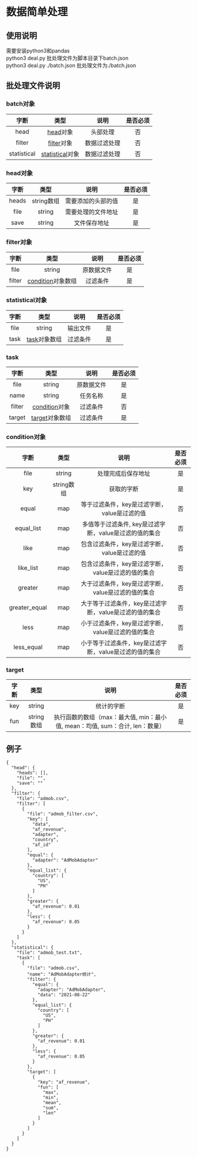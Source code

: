 # 数据简单处理

## 使用说明
   需要安装python3和pandas  
   python3 deal.py 批处理文件为脚本目录下batch.json  
   python3 deal.py ./batch.json 批处理文件为./batch.json

## 批处理文件说明

### batch对象


| 字断 | 类型 | 说明 | 是否必须 |
| :--: | :--: | :--: | :--: |
| head | [head](#head)对象 | 头部处理 | 否 |
| filter | [filter](#filter)对象 | 数据过滤处理 | 否|
| statistical | [statistical](#statistical)对象 | 数据过滤处理 | 否|




<h3 id="head">head对象</h3>


| 字断 | 类型 | 说明 | 是否必须 |
| :--: | :--: | :--: | :--: |
| heads | string数组 | 需要添加的头部的值 | 是 |
| file | string | 需要处理的文件地址 | 是 |
| save | string | 文件保存地址 | 是 |


<h3 id="filter">filter对象</h3>


| 字断 | 类型 | 说明 | 是否必须 |
| :--: | :--: | :--: | :--: |
| file | string | 原数据文件 | 是 |
| filter | [condition](#condition)对象数组 | 过滤条件 | 是 |


<h3 id="statistical">statistical对象</h3>


| 字断 | 类型 | 说明 | 是否必须 |
| :--: | :--: | :--: | :--: |
| file | string | 输出文件 | 是 |
| task | [task](#task)对象数组 | 过滤条件 | 是 |


<h3 id="task">task</h3>


| 字断 | 类型 | 说明 | 是否必须 |
| :--: | :--: | :--: | :--: |
| file | string | 原数据文件 | 是 |
| name | string | 任务名称 | 是 |
| filter | [condition](#condition)对象 | 过滤条件 | 否 |
| target | [target](#target)对象数组 | 过滤条件 | 是 |


<h3 id="condition">condition对象</h3>


| 字断 | 类型 | 说明 | 是否必须 |
| :--: | :--: | :--: | :--: |
| file | string | 处理完成后保存地址 | 是 |
| key | string数组 | 获取的字断 | 是 |
| equal | map | 等于过滤条件，key是过滤字断，value是过滤的值 | 否 |
| equal_list | map | 多值等于过滤条件, key是过滤字断，value是过滤的值的集合 | 否 |
| like | map | 包含过滤条件，key是过滤字断，value是过滤的值 | 否 |
| like_list | map | 包含过滤条件，key是过滤字断，value是过滤的值的集合 | 否 |
| greater | map | 大于过滤条件，key是过滤字断，value是过滤的值的集合 | 否 |
| greater_equal | map | 大于等于过滤条件，key是过滤字断，value是过滤的值的集合 | 否 |
| less | map | 小于过滤条件，key是过滤字断，value是过滤的值的集合 | 否 |
| less_equal | map | 小于等于过滤条件，key是过滤字断，value是过滤的值的集合 | 否 |


<h3 id="target">target</h3>


| 字断 | 类型 | 说明 | 是否必须 |
| :--: | :--: | :--: | :--: |
| key | string | 统计的字断 | 是 |
| fun | string数组 | 执行函数的数组（max：最大值, min：最小值, mean：均值, sum：合计, len：数量） | 是 |



## 例子

```
{
  "head": {
    "heads": [],
    "file": "",
    "save": ""
  },
  "filter": {
    "file": "admob.csv",
    "filter": [
      {
        "file": "admob_filter.csv",
        "key": [
          "data",
          "af_revenue",
          "adapter",
          "country",
          "af_id"
        ],
        "equal": {
          "adapter": "AdMobAdapter"
        },
        "equal_list": {
          "country": [
            "US",
            "PH"
          ]
        },
        "greater": {
          "af_revenue": 0.01
        },
        "less": {
          "af_revenue": 0.05
        }
      }
    ]
  },
  "statistical": {
    "file": "admob_test.txt",
    "task": [
      {
        "file": "admob.csv",
        "name": "AdMobAdapter统计",
        "filter": {
          "equal": {
            "adapter": "AdMobAdapter",
            "data": "2021-08-22"
          },
          "equal_list": {
            "country": [
              "US",
              "PH"
            ]
          },
          "greater": {
            "af_revenue": 0.01
          },
          "less": {
            "af_revenue": 0.05
          }
        },
        "target": [
          {
            "key": "af_revenue",
            "fun": [
              "max",
              "min",
              "mean",
              "sum",
              "len"
            ]
          }
        ]
      }
    ]
  }
}
```